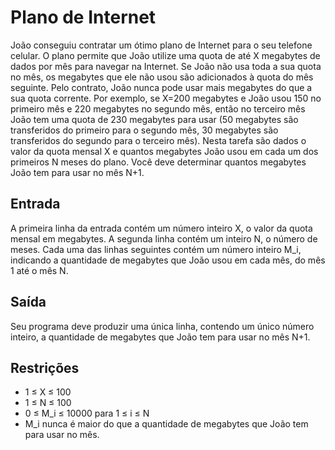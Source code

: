 # Plano de Internet
João conseguiu contratar um ótimo plano de Internet para o seu telefone celular. O plano permite que João utilize uma quota de até X megabytes de dados por mês para navegar na Internet. Se João não usa toda a sua quota no mês, os megabytes que ele não usou são adicionados à quota do mês seguinte. Pelo contrato, João nunca pode usar mais megabytes do que a sua quota corrente. Por exemplo, se X=200 megabytes e João usou 150 no primeiro mês e 220 megabytes no segundo mês, então no terceiro mês João tem uma quota de 230 megabytes para usar (50 megabytes são transferidos do primeiro para o segundo mês, 30 megabytes são transferidos do segundo para o terceiro mês). Nesta tarefa são dados o valor da quota mensal X e quantos megabytes João usou em cada um dos primeiros N meses do plano. Você deve determinar quantos megabytes João tem para usar no mês N+1.

## Entrada
A primeira linha da entrada contém um número inteiro X, o valor da quota mensal em megabytes. A segunda linha contém um inteiro N, o número de meses. Cada uma das linhas seguintes contém um número inteiro M_i, indicando a quantidade de megabytes que João usou em cada mês, do mês 1 até o mês N.

## Saída
Seu programa deve produzir uma única linha, contendo um único número inteiro, a quantidade de megabytes que João tem para usar no mês N+1.

## Restrições
- 1 ≤ X ≤ 100
- 1 ≤ N ≤ 100
- 0 ≤ M_i ≤ 10000 para 1 ≤ i ≤ N
- M_i nunca é maior do que a quantidade de megabytes que João tem para usar no mês.
